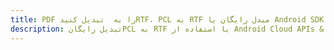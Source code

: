 ---title: PDF را به  تبدیل کنیدRTF، PCL به RTF مبدل رایگان یا Android SDKdescription: تبدیل رایگانPCL به RTF با استفاده از Android Cloud APIs & SDK همچنین اسناد PDF را در Cloud ایجاد، ویرایش و رندر کنید.---